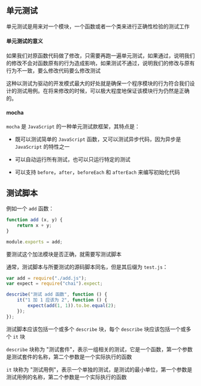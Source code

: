 ## 单元测试

单元测试是用来对一个模块，一个函数或者一个类来进行正确性检验的测试工作

#### 单元测试的意义

如果我们对原函数代码做了修改，只需要再跑一遍单元测试，如果通过，说明我们的修改不会对函数原有的行为造成影响，如果测试不通过，说明我们的修改与原有行为不一致，要么修改代码要么修改测试

这种以测试为驱动的开发模式最大的好处就是确保一个程序模块的行为符合我们设计的测试用例。在将来修改的时候，可以极大程度地保证该模块行为仍然是正确的。

#### mocha

```mocha``` 是 ```JavaScript``` 的一种单元测试款框架，其特点是：

* 既可以测试简单的 ```JavaScript``` 函数，又可以测试异步代码，因为异步是 ```JavaScript``` 的特性之一

* 可以自动运行所有测试，也可以只运行特定的测试

* 可以支持 ```before```，```after```，```beforeEach``` 和 ```afterEach``` 来编写初始化代码


## 测试脚本

例如一个 ```add``` 函数：

```js
function add (x, y) {
    return x + y;
}

module.exports = add;
```

要测试这个加法模块是否正确，就需要写测试脚本

通常，测试脚本与所要测试的源码脚本同名，但是其后缀为 ```test.js```：

```js
var add = require("./add.js");
var expect = require("chai").expect;

describe("测试 add 函数", function () {
	it("1 加 1 应该为 2", function () {
		expect(add(1, 1)).to.be.equal(2);
	});
});
```

测试脚本应该包括一个或多个 ```describe``` 块，每个 ```describe``` 块应该包括一个或多个 ```it``` 块

```describe``` 块称为 "测试套件"，表示一组相关的测试，它是一个函数，第一个参数是测试套件的名称，第二个参数是一个实际执行的函数

```it``` 块称为 "测试用例"，表示一个单独的测试，是测试的最小单位，第一个参数是测试用例的名称，第二个参数是一个实际执行的函数

 
